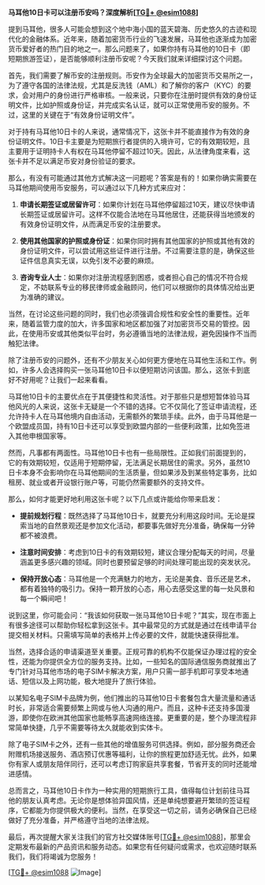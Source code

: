 **马耳他10日卡可以注册币安吗？深度解析[[TG💪+ @esim1088](https://t.me/s/esim1088)]**

提到马耳他，很多人可能会想到这个地中海小国的蓝天碧海、历史悠久的古迹和现代化的金融体系。近年来，随着加密货币行业的飞速发展，马耳他也逐渐成为加密货币爱好者的热门目的地之一。那么问题来了，如果你持有马耳他的10日卡（即短期旅游签证），是否能够顺利注册币安呢？今天我们就来详细探讨这个问题。

首先，我们需要了解币安的注册规则。币安作为全球最大的加密货币交易所之一，为了遵守各国的法律法规，尤其是反洗钱（AML）和了解你的客户（KYC）的要求，会对用户的身份进行严格审核。一般来说，只要你在注册时提供有效的身份证明文件，比如护照或身份证，并完成实名认证，就可以正常使用币安的服务。不过，这里的关键在于“有效身份证明文件”。

对于持有马耳他10日卡的人来说，通常情况下，这张卡并不能直接作为有效的身份证明文件。10日卡主要是为短期旅行者提供的入境许可，它的有效期较短，且主要用于证明持卡人有权在马耳他停留不超过10天。因此，从法律角度来看，这张卡并不足以满足币安对身份验证的要求。

那么，有没有可能通过其他方式解决这一问题呢？答案是有的！如果你确实需要在马耳他期间使用币安服务，可以通过以下几种方式来应对：

1. **申请长期签证或居留许可**：如果你计划在马耳他停留超过10天，建议尽快申请长期签证或居留许可。这样不仅能合法地在马耳他居住，还能获得当地颁发的有效身份证明文件，从而满足币安的注册要求。

2. **使用其他国家的护照或身份证**：如果你同时拥有其他国家的护照或其他有效的身份证明文件，可以尝试用这些证件进行注册。不过需要注意的是，确保这些证件信息真实无误，以免引发不必要的麻烦。

3. **咨询专业人士**：如果你对注册流程感到困惑，或者担心自己的情况不符合规定，不妨联系专业的移民律师或金融顾问，他们可以根据你的具体情况给出更为准确的建议。

当然，在讨论这些问题的同时，我们也必须强调合规性和安全性的重要性。近年来，随着监管力度的加大，许多国家和地区都加强了对加密货币交易的管控。因此，在使用币安或其他类似平台时，务必遵循当地的法律法规，避免因操作不当而触犯法律。

除了注册币安的问题外，还有不少朋友关心如何更方便地在马耳他生活和工作。例如，许多人会选择购买一张马耳他10日卡以便短期访问该国。那么，这张卡到底好不好用呢？让我们一起来看看。

马耳他10日卡的主要优点在于其便捷性和灵活性。对于那些只是想短暂体验马耳他风光的人来说，这张卡无疑是一个不错的选择。它不仅简化了签证申请流程，还允许持卡人在马耳他境内自由活动，无需额外的繁琐手续。此外，由于马耳他是一个欧盟成员国，持有10日卡还可以享受到欧盟内部的一些便利政策，比如免签进入其他申根国家等。

然而，凡事都有两面性。马耳他10日卡也有一些局限性。正如我们前面提到的，它的有效期较短，仅适用于短期停留，无法满足长期居住的需求。另外，虽然10日卡本身不会影响你在马耳他期间的生活质量，但如果涉及到某些特定事务，比如租房、就业或者开设银行账户等，可能仍然需要额外的支持文件。

那么，如何才能更好地利用这张卡呢？以下几点或许能给你带来启发：

- **提前规划行程**：既然选择了马耳他10日卡，就要充分利用这段时间。无论是探索当地的自然景观还是参加文化活动，都要事先做好充分准备，确保每一分钟都不被浪费。
  
- **注意时间安排**：考虑到10日卡的有效期较短，建议合理分配每天的时间，尽量涵盖更多感兴趣的领域。同时也要预留足够的时间处理可能出现的突发状况。

- **保持开放心态**：马耳他是一个充满魅力的地方，无论是美食、音乐还是艺术，都有着独特的吸引力。保持一颗开放的心态，用心去感受这里的每一处风景和每一个瞬间吧！

说到这里，你可能会问：“我该如何获取一张马耳他10日卡呢？”其实，现在市面上有很多途径可以帮助你轻松拿到这张卡。其中最常见的方式就是通过在线申请平台提交相关材料。只需填写简单的表格并上传必要的文件，就能快速获得批准。

当然，选择合适的申请渠道至关重要。正规可靠的机构不仅能保证办理过程的安全性，还能为你提供全方位的服务支持。比如，一些知名的国际通信服务商就推出了专门针对马耳他市场的电子SIM卡解决方案，用户只需一部手机即可享受本地通话、短信以及上网功能，极大地提升了旅行体验。

以某知名电子SIM卡品牌为例，他们推出的马耳他10日卡套餐包含大量流量和通话时长，非常适合需要频繁上网或与他人沟通的用户。而且，这种卡还支持多国漫游，即使你在欧洲其他国家也能畅享高速网络连接。更重要的是，整个办理流程非常简单快捷，几乎不需要等待太久就能收到实体卡。

除了电子SIM卡之外，还有一些其他的增值服务可供选择。例如，部分服务商还会附赠机场接送服务、酒店预订优惠等福利，让你的旅程更加舒适无忧。此外，如果你有家人或朋友陪伴同行，还可以考虑订购家庭共享套餐，节省开支的同时还能增进感情。

总而言之，马耳他10日卡作为一种实用的短期旅行工具，值得每位计划前往马耳他的朋友认真考虑。无论你是想体验异国风情，还是单纯想要避开繁琐的签证程序，它都能为你提供极大的便利。当然，在享受这一切之前，请务必确保自己已经做好了充分准备，并严格遵守当地的法律法规。

最后，再次提醒大家关注我们的官方社交媒体账号[[TG💪+ @esim1088](https://t.me/s/esim1088)]，那里会定期发布最新的产品资讯和服务动态。如果您有任何疑问或需求，也欢迎随时联系我们，我们将竭诚为您服务！

[[TG💪+ @esim1088](https://t.me/s/esim1088) ![Image](https://i.postimg.cc/4NQfJmqS/Snipaste-2025-05-13-00-14-12.png)]